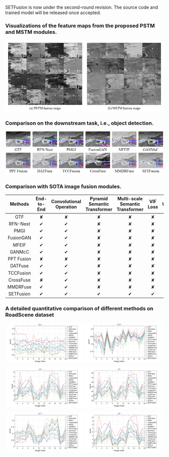 
SETFusion is now under the second-round revision. The source code and trained model will be released once accepted.

### Visualizations of the feature maps from the proposed PSTM and MSTM modules.
![Image](figs/featureMaps.png)

 <!--
## Computational efficiency comparison of different methods on TNO dataset


| Method | Time (s) | Parameters (M) |
| :---: | :---: | :---: |
| GTF | 3.4207 | / |
|RFN-Nest|	2.3096 |	19.17 |
|PMGI|	0.1934 |	0.04 |
|FusionGAN|		2.6796 |	0.93 |
|MFEIF|	0.3181 |	4.94|
|GANMcC|	5.6752|	1.86 |
|PPT Fusion|	0.4126|1.23 |
|DATFuse|	0.0254 	|0.01 |
|TCCFusion|		0.1220 |0.19 |
|CrossFuse |	1.0636 |	20.64 |
|SETFusion|	0.2069 |	0.32|
-->

### Comparison on the downstream task, i.e., object detection.
![Image](figs/objectDetection.png)

### Comparison with SOTA image fusion modules.
| Methods     | End-to-End | Convolutional Operation | Pyramid Semantic Transformer | Multi-scale Semantic Transformer | VIF Loss | Unsupervised | Generalization Ability |
|:-----------:|:----------:|:------------------------:|:-----------------------------:|:--------------------------------:|:--------:|:------------:|:-----------------------:|
| GTF         | ✘          | ✘                        | ✘                             | ✘                                | ✘        | ✘            | ✘                       |
| RFN-Nest    | ✔          | ✔                        | ✘                             | ✘                                | ✘        | ✘            | ✔                       |
| PMGI        | ✔          | ✔                        | ✘                             | ✘                                | ✘        | ✔            | ✘                       |
| FusionGAN   | ✔          | ✔                        | ✘                             | ✘                                | ✘        | ✔            | ✘                       |
| MFEIF       | ✔          | ✔                        | ✘                             | ✘                                | ✘        | ✔            | ✔                       |
| GANMcC      | ✔          | ✔                        | ✘                             | ✘                                | ✘        | ✔            | ✔                       |
| PPT Fusion  | ✘          | ✘                        | ✘                             | ✘                                | ✘        | ✘            | ✘                       |
| DATFuse     | ✔          | ✔                        | ✘                             | ✘                                | ✘        | ✔            | ✔                       |
| TCCFusion   | ✔          | ✔                        | ✘                             | ✘                                | ✘        | ✔            | ✔                       |
| CrossFuse   | ✘          | ✔                        | ✘                             | ✘                                | ✘        | ✔            | ✘                       |
| MMDRFuse    | ✔          | ✔                        | ✘                             | ✘                                | ✘        | ✔            | ✔                       |
| SETFusion   | ✔          | ✔                        | ✔                             |  ✔                               |  ✔        | ✔            | ✔                       |

### A detailed quantitative comparison of different methods on RoadScene dataset

<p align="center">
  <img src="figs/Q_SF.jpg" width="49%">
  <img src="figs/LMI.jpg" width="49%">
</p>
<p align="center">
  <img src="figs/AG.jpg" width="49%">
  <img src="figs/EI.jpg" width="49%">
</p>
<p align="center">
  <img src="figs/N_ab_f.jpg" width="49%">
  <img src="figs/DF.jpg" width="49%">
</p>
